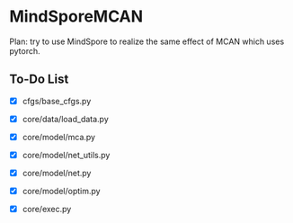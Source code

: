 # MindSporeMCAN

Plan: try to use MindSpore to realize the same effect of MCAN which uses pytorch.

## To-Do List

- [x] cfgs/base_cfgs.py

- [x] core/data/load_data.py

- [x] core/model/mca.py

- [x] core/model/net_utils.py

- [x] core/model/net.py

- [x] core/model/optim.py

- [x] core/exec.py
